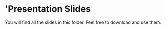 # 'Presentation Slides

You will find all the slides in this folder. Feel free to download and use them. 
